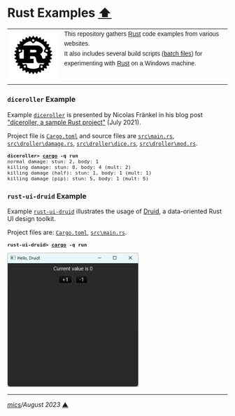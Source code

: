# <span id="top">Rust Examples</span> <span style="size:30%;"><a href="../README.md">⬆</a></span>

<table style="font-family:Helvetica,Arial;line-height:1.6;">
  <tr>
  <td style="border:0;padding:0 10px 0 0;min-width:120px;"><a href="https://www.rust-lang.org/" rel="external"><img src="../docs/images/rust-logo-blk.svg"" width="120" alt="Rust project"/></a></td>
  <td style="border:0;padding:0;vertical-align:text-top;">This repository gathers <a href="https://www.rust-lang.org/" rel="external">Rust</a> code examples from various websites.<br/>
  It also includes several build scripts (<a href="https://en.wikibooks.org/wiki/Windows_Batch_Scripting">batch files</a>) for experimenting with <a href="https://www.rust-lang.org/" rel="external">Rust</a> on a Windows machine.
  </td>
  </tr>
</table>

### <span id="diceroller">`diceroller` Example</span>

Example [`diceroller`](./diceroller/) is presented by Nicolas Fränkel in his blog post ["diceroller, a sample Rust project"](https://blog.frankel.ch/start-rust/8/) (July 2021).

Project file is [`Cargo.toml`](./diceroller/Cargo.toml) and source files are [`src\main.rs`](./diceroller/src/main.rs), [`src\droller\damage.rs`](./diceroller/src/droller/damage.rs), [`src\droller\dice.rs`](./diceroller/src/droller/dice.rs), [`src\droller\mod.rs`](./diceroller/src/droller/mod.rs).

<pre style="font-size:80%;">
<b>diceroller&gt; <a href="https://doc.rust-lang.org/cargo/commands/cargo-run.html" rel="external">cargo</a> -q run</b>
normal damage: stun: 2, body: 1
killing damage: stun: 8, body: 4 (mult: 2)
killing damage (half): stun: 1, body: 1 (mult: 1)
killing damage (pip): stun: 5, body: 1 (mult: 5)
</pre>

### <span id="rust_ui_druid">`rust-ui-druid` Example</span>

Example [`rust-ui-druid`](./rust-ui-druid/) illustrates the usage of [Druid], a data-oriented Rust UI design toolkit.

Project files are: [`Cargo.toml`](./rust-ui-druid/Cargo.toml), [`src\main.rs`](./rust-ui-druid/src/main.rs).

<pre style="font-size:80%;">
<b>rust-ui-druid&gt; <a href="https://doc.rust-lang.org/cargo/commands/cargo-run.html" rel="external">cargo</a> -q run</b>
</pre>

<img src="images/rust-ui-druid.png" width="300px"/>

***

*[mics](https://lampwww.epfl.ch/~michelou/)/August 2023* [**&#9650;**](#top)
<span id="bottom">&nbsp;</span>

<!-- link refs -->

[cargo_cli]: https://doc.rust-lang.org/cargo/commands/cargo.html
[druid]: https://crates.io/crates/druid
